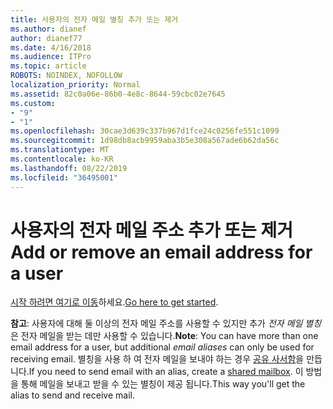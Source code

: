 ```yaml
---
title: 사용자의 전자 메일 별칭 추가 또는 제거
ms.author: dianef
author: dianef77
ms.date: 4/16/2018
ms.audience: ITPro
ms.topic: article
ROBOTS: NOINDEX, NOFOLLOW
localization_priority: Normal
ms.assetid: 82c0a06e-86b0-4e8c-8644-59cbc02e7645
ms.custom:
- "9"
- "1"
ms.openlocfilehash: 30cae3d639c337b967d1fce24c0256fe551c1099
ms.sourcegitcommit: 1d98db8acb9959aba3b5e308a567ade6b62da56c
ms.translationtype: MT
ms.contentlocale: ko-KR
ms.lasthandoff: 08/22/2019
ms.locfileid: "36495001"
---
```

# <a name="add-or-remove-an-email-address-for-a-user"></a><span data-ttu-id="5699f-102">사용자의 전자 메일 주소 추가 또는 제거</span><span class="sxs-lookup"><span data-stu-id="5699f-102">Add or remove an email address for a user</span></span>

<span data-ttu-id="5699f-103">[시작 하려면 여기로 이동](https://portal.office.com/AdminPortal/Home#/AssistedGuide/addemailoptions)하세요.</span><span class="sxs-lookup"><span data-stu-id="5699f-103">[Go here to get started](https://portal.office.com/AdminPortal/Home#/AssistedGuide/addemailoptions).</span></span>

 <span data-ttu-id="5699f-104">**참고**: 사용자에 대해 둘 이상의 전자 메일 주소를 사용할 수 있지만 추가 *전자 메일 별칭* 은 전자 메일을 받는 데만 사용할 수 있습니다.</span><span class="sxs-lookup"><span data-stu-id="5699f-104">**Note**: You can have more than one email address for a user, but additional  *email aliases*  can only be used for receiving email.</span></span> <span data-ttu-id="5699f-105">별칭을 사용 하 여 전자 메일을 보내야 하는 경우 [공유 사서함](https://support.office.com/article/871a246d-3acd-4bba-948e-5de8be0544c9)을 만듭니다.</span><span class="sxs-lookup"><span data-stu-id="5699f-105">If you need to send email with an alias, create a [shared mailbox](https://support.office.com/article/871a246d-3acd-4bba-948e-5de8be0544c9).</span></span> <span data-ttu-id="5699f-106">이 방법을 통해 메일을 보내고 받을 수 있는 별칭이 제공 됩니다.</span><span class="sxs-lookup"><span data-stu-id="5699f-106">This way you'll get the alias to send and receive mail.</span></span>
  